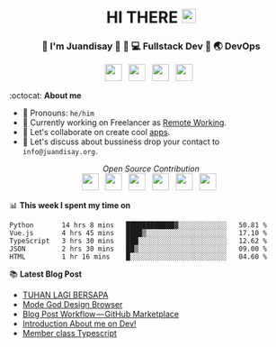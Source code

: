 <div align="center">
  <h1> HI THERE <img src="https://media.giphy.com/media/hvRJCLFzcasrR4ia7z/giphy.gif" width="25px"></h1>
</div>

<div align="center">
<h3> 👱 I'm Juandisay 🏹 👱 💻 Fullstack Dev 🏹 🌏 DevOps </h3>
</div>
<p align='center'>
<a href="https://www.linkedin.com/in/juandisay/"><img height="30" src="https://raw.githubusercontent.com/trinwin/trinwin/master/icons/linkedin.png?raw=true"></a>&nbsp;&nbsp;
<a href="https://medium.com/@juandisay"><img height="30" src="https://raw.githubusercontent.com/trinwin/trinwin/master/icons/medium.png?raw=true"></a>&nbsp;&nbsp;
<a href="https://twitter.com/juandisay"><img height="30" src="https://raw.githubusercontent.com/trinwin/trinwin/master/icons/twitter.png?raw=true"></a>&nbsp;&nbsp;
<a href="https://dev.to/juandisay"><img height="30" src="https://raw.githubusercontent.com/trinwin/trinwin/master/icons/devto.png?raw=true"></a>&nbsp;&nbsp;


:octocat: **About me** 

- 👱 Pronouns: `he/him`
- 🔭 Currently working on Freelancer as [Remote Working](https://juandisay.org/awesome-remote-job/).
- 👯 Let's collaborate on create cool [apps](https://calendly.com/juandisay/collabs).
- 🤔 Let's discuss about bussiness drop your contact to `info@juandisay.org`.

<p align='center'>
<i> Open Source Contribution </i> <br>
<a href="https://github.com/DianaProject" target="_blank"><img height="30" src="https://avatars2.githubusercontent.com/u/24384746"></a>&nbsp;&nbsp;
<a href="https://github.com/upwoker" target="_blank"><img height="30" src="https://avatars2.githubusercontent.com/u/58653308"></a>&nbsp;&nbsp;
<a href="https://github.com/nurse4human" target="_blank"><img height="30" src="https://avatars0.githubusercontent.com/u/63691984"></a>&nbsp;&nbsp;
<a href="https://github.com/AgricultureTech" target="_blank"><img height="30" src="https://avatars1.githubusercontent.com/u/71110037"></a>&nbsp;&nbsp;
<a href="https://github.com/LetGoFarmer" target="_blank"><img height="30" src="https://avatars1.githubusercontent.com/u/71113271"></a>&nbsp;&nbsp;
<a href="https://github.com/dooflex" target="_blank"><img height="30" src="https://avatars0.githubusercontent.com/u/71158196"></a>&nbsp;&nbsp;
 
 📊 **This week I spent my time on**
 <!--START_SECTION:waka-->
```text
Python       14 hrs 8 mins   ████████████▓░░░░░░░░░░░░   50.81 % 
Vue.js       4 hrs 45 mins   ████▒░░░░░░░░░░░░░░░░░░░░   17.10 % 
TypeScript   3 hrs 30 mins   ███░░░░░░░░░░░░░░░░░░░░░░   12.62 % 
JSON         2 hrs 30 mins   ██▒░░░░░░░░░░░░░░░░░░░░░░   09.00 % 
HTML         1 hr 16 mins    █░░░░░░░░░░░░░░░░░░░░░░░░   04.60 % 
```
<!--END_SECTION:waka-->

📚 **Latest Blog Post**
<!-- BLOG-POST-LIST:START -->
- [TUHAN LAGI BERSAPA](https://medium.com/@juandisay/tuhan-lagi-bersapa-a40d1523c19b?source=rss-2c9425bfc472------2)
- [Mode God Design Browser](https://dev.to/juandisay/mode-god-design-browser-10ch)
- [Blog Post Workflow — GitHub Marketplace](https://medium.com/@juandisay/blog-post-workflow-github-marketplace-dc5e748637ca?source=rss-2c9425bfc472------2)
- [Introduction About me on Dev!](https://dev.to/juandisay/introduction-4cnd)
- [Member class Typescript](https://medium.com/10minuteread/member-class-typescript-cc691b9dd841?source=rss-2c9425bfc472------2)
<!-- BLOG-POST-LIST:END -->
